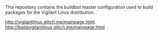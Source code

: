 This repository contains the buildbot master configuration used to build
packages for the Vigilant Linux distribution.

http://vigilantlinux.glitch.me/mainpage.html
http://buildvigilantlinux.glitch.me/mainpage.html
